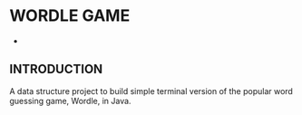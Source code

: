 # WORDLE GAME
-

## INTRODUCTION
A  data structure project to build simple terminal version of the popular word guessing game, Wordle, in Java.
